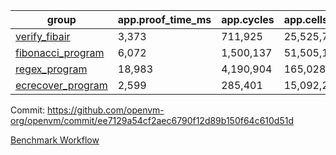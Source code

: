 | group | app.proof_time_ms | app.cycles | app.cells_used | leaf.proof_time_ms | leaf.cycles | leaf.cells_used |
| -- | -- | -- | -- | -- | -- | -- |
| [verify_fibair](https://github.com/openvm-org/openvm/blob/benchmark-results/benchmarks/verify_fibair-ee7129a54cf2aec6790f12d89b150f64c610d51d.md) | 3,373 |  711,925 |  25,525,764 |- | - | - |
| [fibonacci_program](https://github.com/openvm-org/openvm/blob/benchmark-results/benchmarks/fibonacci-ee7129a54cf2aec6790f12d89b150f64c610d51d.md) | 6,072 |  1,500,137 |  51,505,102 | 13,280 |  3,087,102 |  110,737,508 |
| [regex_program](https://github.com/openvm-org/openvm/blob/benchmark-results/benchmarks/regex-ee7129a54cf2aec6790f12d89b150f64c610d51d.md) | 18,983 |  4,190,904 |  165,028,173 | 30,510 |  5,934,513 |  244,157,511 |
| [ecrecover_program](https://github.com/openvm-org/openvm/blob/benchmark-results/benchmarks/ecrecover-ee7129a54cf2aec6790f12d89b150f64c610d51d.md) | 2,599 |  285,401 |  15,092,297 | 41,953 |  8,656,424 |  365,929,499 |


Commit: https://github.com/openvm-org/openvm/commit/ee7129a54cf2aec6790f12d89b150f64c610d51d

[Benchmark Workflow](https://github.com/openvm-org/openvm/actions/runs/12837320307)
